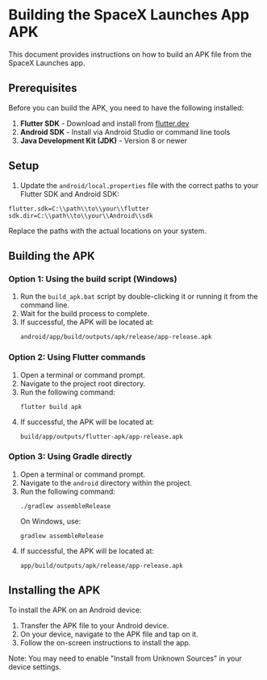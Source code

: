 # Building the SpaceX Launches App APK

This document provides instructions on how to build an APK file from the SpaceX Launches app.

## Prerequisites

Before you can build the APK, you need to have the following installed:

1. **Flutter SDK** - Download and install from [flutter.dev](https://flutter.dev/docs/get-started/install)
2. **Android SDK** - Install via Android Studio or command line tools
3. **Java Development Kit (JDK)** - Version 8 or newer

## Setup

1. Update the `android/local.properties` file with the correct paths to your Flutter SDK and Android SDK:

```
flutter.sdk=C:\\path\\to\\your\\flutter
sdk.dir=C:\\path\\to\\your\\Android\\sdk
```

Replace the paths with the actual locations on your system.

## Building the APK

### Option 1: Using the build script (Windows)

1. Run the `build_apk.bat` script by double-clicking it or running it from the command line.
2. Wait for the build process to complete.
3. If successful, the APK will be located at:
   ```
   android/app/build/outputs/apk/release/app-release.apk
   ```

### Option 2: Using Flutter commands

1. Open a terminal or command prompt.
2. Navigate to the project root directory.
3. Run the following command:
   ```
   flutter build apk
   ```
4. If successful, the APK will be located at:
   ```
   build/app/outputs/flutter-apk/app-release.apk
   ```

### Option 3: Using Gradle directly

1. Open a terminal or command prompt.
2. Navigate to the `android` directory within the project.
3. Run the following command:
   ```
   ./gradlew assembleRelease
   ```
   On Windows, use:
   ```
   gradlew assembleRelease
   ```
4. If successful, the APK will be located at:
   ```
   app/build/outputs/apk/release/app-release.apk
   ```

## Installing the APK

To install the APK on an Android device:

1. Transfer the APK file to your Android device.
2. On your device, navigate to the APK file and tap on it.
3. Follow the on-screen instructions to install the app.

Note: You may need to enable "Install from Unknown Sources" in your device settings. 